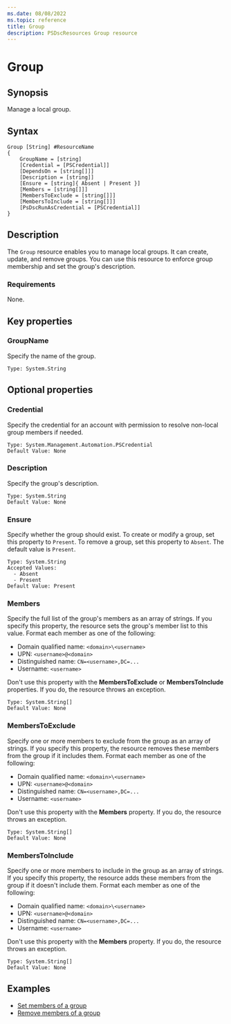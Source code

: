 ```yaml
---
ms.date: 08/08/2022
ms.topic: reference
title: Group
description: PSDscResources Group resource
---
```


# Group

## Synopsis

Manage a local group.

## Syntax

```Syntax
Group [String] #ResourceName
{
    GroupName = [string]
    [Credential = [PSCredential]]
    [DependsOn = [string[]]]
    [Description = [string]]
    [Ensure = [string]{ Absent | Present }]
    [Members = [string[]]]
    [MembersToExclude = [string[]]]
    [MembersToInclude = [string[]]]
    [PsDscRunAsCredential = [PSCredential]]
}
```

## Description

The `Group` resource enables you to manage local groups. It can create, update, and remove groups.
You can use this resource to enforce group membership and set the group's description.

### Requirements

None.

## Key properties

### GroupName

Specify the name of the group.

```
Type: System.String
```

## Optional properties

### Credential

Specify the credential for an account with permission to resolve non-local group members if needed.

```
Type: System.Management.Automation.PSCredential
Default Value: None
```

### Description

Specify the group's description.

```
Type: System.String
Default Value: None
```

### Ensure

Specify whether the group should exist. To create or modify a group, set this property to `Present`.
To remove a group, set this property to `Absent`. The default value is `Present`.

```
Type: System.String
Accepted Values:
  - Absent
  - Present
Default Value: Present
```

### Members

Specify the full list of the group's members as an array of strings. If you specify this property,
the resource sets the group's member list to this value. Format each member as one of the following:

- Domain qualified name: `<domain>\<username>`
- UPN: `<username>@<domain>`
- Distinguished name: `CN=<username>,DC=...`
- Username: `<username>`

Don't use this property with the **MembersToExclude** or **MembersToInclude** properties. If you
do, the resource throws an exception.

```
Type: System.String[]
Default Value: None
```

### MembersToExclude

Specify one or more members to exclude from the group as an array of strings. If you specify this
property, the resource removes these members from the group if it includes them. Format each member
as one of the following:

- Domain qualified name: `<domain>\<username>`
- UPN: `<username>@<domain>`
- Distinguished name: `CN=<username>,DC=...`
- Username: `<username>`

Don't use this property with the **Members** property. If you do, the resource throws an exception.

```
Type: System.String[]
Default Value: None
```

### MembersToInclude

Specify one or more members to include in the group as an array of strings. If you specify this
property, the resource adds these members from the group if it doesn't include them. Format each
member as one of the following:

- Domain qualified name: `<domain>\<username>`
- UPN: `<username>@<domain>`
- Distinguished name: `CN=<username>,DC=...`
- Username: `<username>`

Don't use this property with the **Members** property. If you do, the resource throws an exception.

```
Type: System.String[]
Default Value: None
```

## Examples

- [Set members of a group][1]
- [Remove members of a group][2]

[1]: SetMembers.md
[2]: RemoveMembers.md
